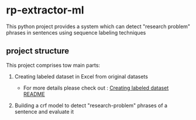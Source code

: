 # rp-extractor-ml

This python project provides a system which can detect "research problem" phrases in sentences using sequence labeling techniques

## project structure

This project comprises tow main parts:

1. Creating labeled dataset in Excel from original datasets
   
   - For more details please check out : [Creating labeled dataset README](create_labeled_data_sets/README.md) 

2. Building a crf model to detect "research-problem" phrases of a sentence and evaluate it
